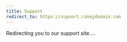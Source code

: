 ```yaml
---
title: Support
redirect_to: https://supoort.raneydomain.com
---
```


Redirecting you to our support site....